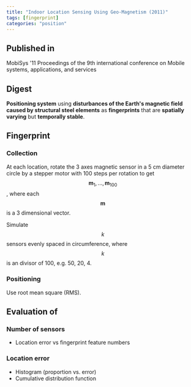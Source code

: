 ```yaml
---
title: "Indoor Location Sensing Using Geo-Magnetism (2011)"
tags: [fingerprint]
categories: "position"
---
```


## Published in
MobiSys '11 Proceedings of the 9th international conference on Mobile systems, applications, and services

## Digest
**Positioning system** using **disturbances of the Earth's magnetic field caused by structural steel elements** as **fingerprints** that are **spatially varying** but **temporally stable**.

## Fingerprint

### Collection
At each location, rotate the 3 axes magnetic sensor in a 5 cm diameter circle by a stepper motor with 100 steps per rotation to get $$\mathbf{m}_1,...,\mathbf{m}_100$$, where each $$\mathbf{m}$$ is a 3 dimensional vector.

Simulate $$k$$ sensors evenly spaced in circumference, where $$k$$ is an divisor of 100, e.g. 50, 20, 4.

### Positioning
Use root mean square (RMS).

## Evaluation of

### Number of sensors
- Location error vs fingerprint feature numbers

### Location error
- Histogram (proportion vs. error) 
- Cumulative distribution function